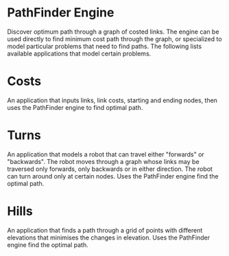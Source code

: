 # PathFinder Engine
Discover optimum path through a graph of costed links.  The engine can be used directly to find minimum cost path through the graph, or specialized to model particular problems that need to find paths.  The following lists available applications that model certain problems.

# Costs
An application that inputs links, link costs, starting and ending nodes, then uses the PathFinder engine to find optimal path.

# Turns
An application that models a robot that can travel either "forwards" or "backwards". The robot moves through a graph whose links may be traversed only forwards, only backwards or in either direction. The robot can turn around only at certain nodes.  Uses the PathFinder engine find the optimal path.

# Hills
An application that finds a path through a grid of points with different elevations that minimises the changes in elevation. Uses the PathFinder engine find the optimal path.
